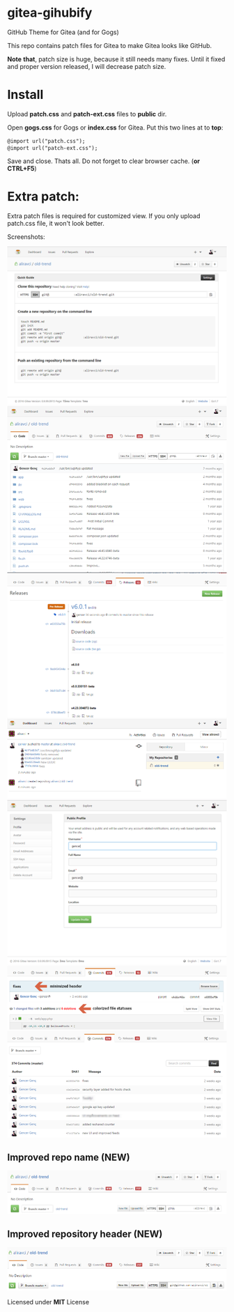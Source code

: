 # gitea-gihubify
GitHub Theme for Gitea (and for Gogs)

This repo contains patch files for Gitea to make Gitea looks like GitHub.

**Note** **that**, patch size is huge, because it still needs many fixes. Until it fixed and proper version released, I will decrease patch size.

Install
==

Upload **patch.css** and **patch-ext.css** files to **public** dir.

Open **gogs.css** for Gogs or **index.css** for Gitea. Put this two lines at to **top**:

    @import url("patch.css");
    @import url("patch-ext.css");
    
Save and close. Thats all. Do not forget to clear browser cache. (__or CTRL+F5__)

Extra patch:
===
Extra patch files is required for customized view. If you only upload patch.css file, it won't look better. 

Screenshots:

![1](/ss/1.png?raw=true "")
![2](/ss/2.png?raw=true "")
![3](/ss/3.png?raw=true "")
![4](/ss/4.png?raw=true "")
![5](/ss/5.png?raw=true "")
![6](/ss/6.png?raw=true "")
![7](/ss/7.png?raw=true "")

Improved repo name (NEW)
---
![9](/ss/9.png?raw=true "")

Improved repository header (NEW)
---
![10](/ss/10.png?raw=true "")


Licensed under **MIT** License
